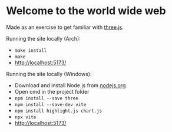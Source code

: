 # Welcome to the world wide web

Made as an exercise to get familiar with [three.js](https://threejs.org/).

Running the site locally (Arch):
- `make install`
- `make`
- <http://localhost:5173/>


Running the site locally (Windows):
- Download and install Node.js from [nodejs.org](https://nodejs.org/en/download)
- Open cmd in the project folder
- `npm install --save three`
- `npm install --save-dev vite`
- `npm install highlight.js chart.js`
- `npx vite`
- <http://localhost:5173/>
